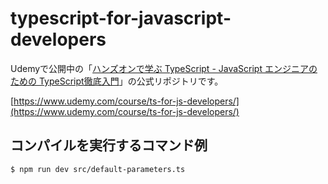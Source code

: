 # typescript-for-javascript-developers

Udemyで公開中の「[ハンズオンで学ぶ TypeScript - JavaScript エンジニアのための TypeScript徹底入門](https://www.udemy.com/course/ts-for-js-developers/)」の公式リポジトリです。

[https://www.udemy.com/course/ts-for-js-developers/](https://www.udemy.com/course/ts-for-js-developers/)


## コンパイルを実行するコマンド例

    $ npm run dev src/default-parameters.ts


